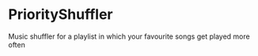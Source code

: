 # PriorityShuffler
Music shuffler for a playlist in which your favourite songs get played more often
